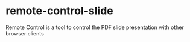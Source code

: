 # remote-control-slide
Remote Control is a tool to control the PDF slide presentation with other browser clients
